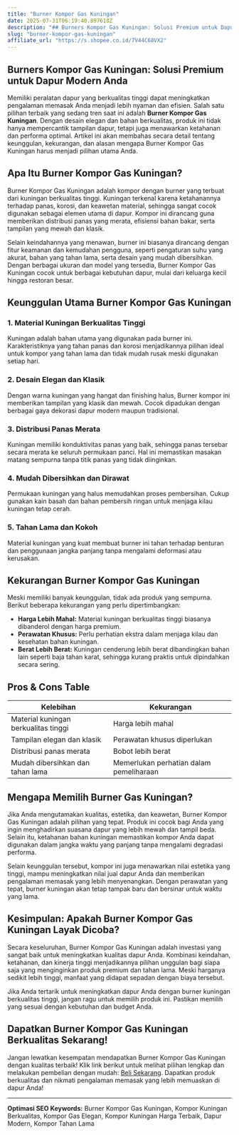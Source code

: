```yaml
---
title: "Burner Kompor Gas Kuningan"
date: 2025-07-31T06:19:40.897618Z
description: "## Burners Kompor Gas Kuningan: Solusi Premium untuk Dapur Modern Anda..."
slug: "burner-kompor-gas-kuningan"
affiliate_url: "https://s.shopee.co.id/7V44C68VX2"
---
```

## Burners Kompor Gas Kuningan: Solusi Premium untuk Dapur Modern Anda

Memiliki peralatan dapur yang berkualitas tinggi dapat meningkatkan pengalaman memasak Anda menjadi lebih nyaman dan efisien. Salah satu pilihan terbaik yang sedang tren saat ini adalah **Burner Kompor Gas Kuningan**. Dengan desain elegan dan bahan berkualitas, produk ini tidak hanya mempercantik tampilan dapur, tetapi juga menawarkan ketahanan dan performa optimal. Artikel ini akan membahas secara detail tentang keunggulan, kekurangan, dan alasan mengapa Burner Kompor Gas Kuningan harus menjadi pilihan utama Anda.

## Apa Itu Burner Kompor Gas Kuningan?

Burner Kompor Gas Kuningan adalah kompor dengan burner yang terbuat dari kuningan berkualitas tinggi. Kuningan terkenal karena ketahanannya terhadap panas, korosi, dan keawetan material, sehingga sangat cocok digunakan sebagai elemen utama di dapur. Kompor ini dirancang guna memberikan distribusi panas yang merata, efisiensi bahan bakar, serta tampilan yang mewah dan klasik.

Selain keindahannya yang menawan, burner ini biasanya dirancang dengan fitur keamanan dan kemudahan pengguna, seperti pengaturan suhu yang akurat, bahan yang tahan lama, serta desain yang mudah dibersihkan. Dengan berbagai ukuran dan model yang tersedia, Burner Kompor Gas Kuningan cocok untuk berbagai kebutuhan dapur, mulai dari keluarga kecil hingga restoran besar.

## Keunggulan Utama Burner Kompor Gas Kuningan

### 1. Material Kuningan Berkualitas Tinggi
Kuningan adalah bahan utama yang digunakan pada burner ini. Karakteristiknya yang tahan panas dan korosi menjadikannya pilihan ideal untuk kompor yang tahan lama dan tidak mudah rusak meski digunakan setiap hari.

### 2. Desain Elegan dan Klasik
Dengan warna kuningan yang hangat dan finishing halus, Burner kompor ini memberikan tampilan yang klasik dan mewah. Cocok dipadukan dengan berbagai gaya dekorasi dapur modern maupun tradisional.

### 3. Distribusi Panas Merata
Kuningan memiliki konduktivitas panas yang baik, sehingga panas tersebar secara merata ke seluruh permukaan panci. Hal ini memastikan masakan matang sempurna tanpa titik panas yang tidak diinginkan.

### 4. Mudah Dibersihkan dan Dirawat
Permukaan kuningan yang halus memudahkan proses pembersihan. Cukup gunakan kain basah dan bahan pembersih ringan untuk menjaga kilau kuningan tetap cerah.

### 5. Tahan Lama dan Kokoh
Material kuningan yang kuat membuat burner ini tahan terhadap benturan dan penggunaan jangka panjang tanpa mengalami deformasi atau kerusakan.

## Kekurangan Burner Kompor Gas Kuningan

Meski memiliki banyak keunggulan, tidak ada produk yang sempurna. Berikut beberapa kekurangan yang perlu dipertimbangkan:

- **Harga Lebih Mahal:** Material kuningan berkualitas tinggi biasanya dibanderol dengan harga premium.
- **Perawatan Khusus:** Perlu perhatian ekstra dalam menjaga kilau dan kesehatan bahan kuningan.
- **Berat Lebih Berat:** Kuningan cenderung lebih berat dibandingkan bahan lain seperti baja tahan karat, sehingga kurang praktis untuk dipindahkan secara sering.

## Pros & Cons Table

| Kelebihan                             | Kekurangan                                 |
|-------------------------------------|-----------------------------------------|
| Material kuningan berkualitas tinggi | Harga lebih mahal                      |
| Tampilan elegan dan klasik         | Perawatan khusus diperlukan             |
| Distribusi panas merata             | Bobot lebih berat                       |
| Mudah dibersihkan dan tahan lama  | Memerlukan perhatian dalam pemeliharaan|

## Mengapa Memilih Burner Gas Kuningan?

Jika Anda mengutamakan kualitas, estetika, dan keawetan, Burner Kompor Gas Kuningan adalah pilihan yang tepat. Produk ini cocok bagi Anda yang ingin menghadirkan suasana dapur yang lebih mewah dan tampil beda. Selain itu, ketahanan bahan kuningan memastikan kompor Anda dapat digunakan dalam jangka waktu yang panjang tanpa mengalami degradasi performa.

Selain keunggulan tersebut, kompor ini juga menawarkan nilai estetika yang tinggi, mampu meningkatkan nilai jual dapur Anda dan memberikan pengalaman memasak yang lebih menyenangkan. Dengan perawatan yang tepat, burner kuningan akan tetap tampak baru dan bersinar untuk waktu yang lama.

## Kesimpulan: Apakah Burner Kompor Gas Kuningan Layak Dicoba?

Secara keseluruhan, Burner Kompor Gas Kuningan adalah investasi yang sangat baik untuk meningkatkan kualitas dapur Anda. Kombinasi keindahan, ketahanan, dan kinerja tinggi menjadikannya pilihan unggulan bagi siapa saja yang menginginkan produk premium dan tahan lama. Meski harganya sedikit lebih tinggi, manfaat yang didapat sepadan dengan biaya tersebut.

Jika Anda tertarik untuk meningkatkan dapur Anda dengan burner kuningan berkualitas tinggi, jangan ragu untuk memilih produk ini. Pastikan memilih yang sesuai dengan kebutuhan dan budget Anda.

## Dapatkan Burner Kompor Gas Kuningan Berkualitas Sekarang!

Jangan lewatkan kesempatan mendapatkan Burner Kompor Gas Kuningan dengan kualitas terbaik! Klik link berikut untuk melihat pilihan lengkap dan melakukan pembelian dengan mudah: [Beli Sekarang](https://s.shopee.co.id/7V44C68VX2). Dapatkan produk berkualitas dan nikmati pengalaman memasak yang lebih memuaskan di dapur Anda!

---

**Optimasi SEO Keywords:** Burner Kompor Gas Kuningan, Kompor Kuningan Berkualitas, Kompor Gas Elegan, Kompor Kuningan Harga Terbaik, Dapur Modern, Kompor Tahan Lama